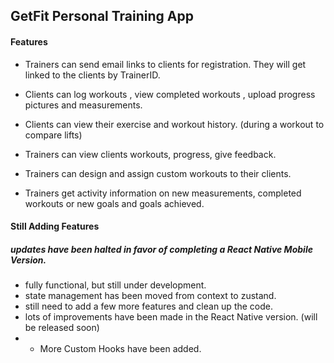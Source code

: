 GetFit Personal Training App
-
#### Features

* Trainers can send email links to clients for registration. They will get linked to the clients by TrainerID.

* Clients can log workouts , view completed workouts , upload progress pictures and measurements. 

* Clients can view their exercise and workout history.  (during a workout to compare lifts)

* Trainers can view clients workouts,  progress, give feedback.

* Trainers can design and assign custom workouts to their clients. 

* Trainers get activity information on new measurements, completed workouts or new goals and goals achieved.


#### Still Adding Features

##### updates have been halted in favor of completing a React Native Mobile Version.

* fully functional, but still under development.
* state management has been moved from context to zustand.
* still need to add a few more features and clean up the code.
* lots of improvements have been made in the React Native version. (will be released soon)
* * More Custom Hooks have been added.



 







